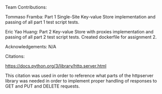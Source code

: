 Team Contributions:

Tommaso Framba: Part 1 Single-Site Key-value Store implementation and passing of all part 1 test script tests. 

Eric Yao Huang: Part 2 Key-value Store with proxies implementation and passing of all part 2 test script tests. Created dockerfile for assignment 2.

Acknowledgements: N/A

Citations:

https://docs.python.org/3/library/http.server.html

This citation was used in order to reference what parts of the httpserver library was needed in order to implement proper handling of responses to GET and PUT and DELETE requests.
